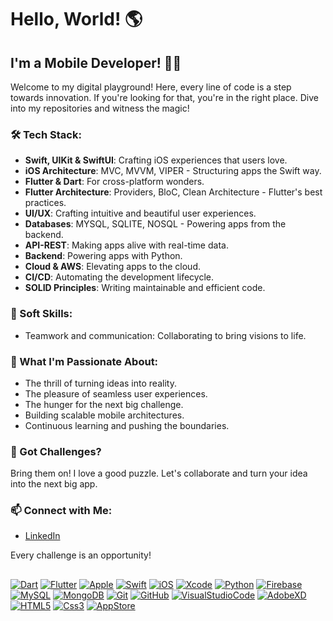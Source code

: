 # Hello, World! 🌎

## I'm a Mobile Developer! 🎩✨

Welcome to my digital playground! Here, every line of code is a step towards innovation. If you're looking for that, you're in the right place. Dive into my repositories and witness the magic!

### 🛠 Tech Stack:
- **Swift, UIKit & SwiftUI**: Crafting iOS experiences that users love.
- **iOS Architecture**: MVC, MVVM, VIPER - Structuring apps the Swift way.
- **Flutter & Dart**: For cross-platform wonders. 
- **Flutter Architecture**: Providers, BloC, Clean Architecture - Flutter's best practices.
- **UI/UX**: Crafting intuitive and beautiful user experiences.
- **Databases**: MYSQL, SQLITE, NOSQL - Powering apps from the backend.
- **API-REST**: Making apps alive with real-time data.
- **Backend**: Powering apps with Python.
- **Cloud & AWS**: Elevating apps to the cloud.
- **CI/CD**: Automating the development lifecycle.
- **SOLID Principles**: Writing maintainable and efficient code.

### 🌟 Soft Skills:
- Teamwork and communication: Collaborating to bring visions to life.

### 🚀 What I'm Passionate About:
- The thrill of turning ideas into reality.
- The pleasure of seamless user experiences.
- The hunger for the next big challenge.
- Building scalable mobile architectures.
- Continuous learning and pushing the boundaries.

### 📱 Got Challenges? 
Bring them on! I love a good puzzle. Let's collaborate and turn your idea into the next big app.

### 📫 Connect with Me:
- [LinkedIn](https://www.linkedin.com/in/jaime-alfonso-pérez-rojas)

Every challenge is an opportunity!
##

[![Dart](https://img.shields.io/badge/-0F1216?style=for-the-badge&logo=dart&logoColor=0175C2)]()
 [![Flutter](https://img.shields.io/badge/-0F1216?style=for-the-badge&logo=flutter&logoColor=38C1F6&labelColor=101010)]()
 [![Apple](https://img.shields.io/badge/-0F1216?style=for-the-badge&logo=apple&logoColor=E8E9E9&labelColor=101010)]()
[![Swift](https://img.shields.io/badge/-0F1216?style=for-the-badge&logo=swift&logoColor=F05138&labelColor=101010)]()
[![iOS](https://img.shields.io/badge/-0F1216?style=for-the-badge&logo=iOS&logoColor=00000&labelColor=101010)]()
[![Xcode](https://img.shields.io/badge/-0F1216?style=for-the-badge&logo=xcode&logoColor=147EFB&labelColor=101010)]()
[![Python](https://img.shields.io/badge/-0F1216?style=for-the-badge&logo=Python&logoColor=3776AB&labelColor=101010)]()
[![Firebase](https://img.shields.io/badge/-0F1216?style=for-the-badge&logo=Firebase&logoColor=FFCA28&labelColor=101010)]()
[![MySQL](https://img.shields.io/badge/-0F1216?style=for-the-badge&logo=MySQL&logoColor=4479A1&labelColor=101010)]()
[![MongoDB](https://img.shields.io/badge/-0F1216?style=for-the-badge&logo=MongoDB&logoColor=47A248&labelColor=101010)]()
[![Git](https://img.shields.io/badge/-0F1216?style=for-the-badge&logo=Git&logoColor=F05032&labelColor=101010)]()
[![GitHub](https://img.shields.io/badge/-0F1216?style=for-the-badge&logo=GitHub&logoColor=11117&labelColor=101010)]()
[![VisualStudioCode](https://img.shields.io/badge/-0F1216?style=for-the-badge&logo=visualStudioCode&logoColor=007ACC&labelColor=101010)]()
[![AdobeXD](https://img.shields.io/badge/-0F1216?style=for-the-badge&logo=adobeXD&logoColor=#FF61F6&labelColor=101010)]()
[![HTML5](https://img.shields.io/badge/-0F1216?style=for-the-badge&logo=HTML5&logoColor=#E34F26&labelColor=101010)]()
[![Css3](https://img.shields.io/badge/-0F1216?style=for-the-badge&logo=CSS3&logoColor=#1572B6&labelColor=101010)]()
[![AppStore](https://img.shields.io/badge/-0F1216?style=for-the-badge&logo=appStore&logoColor=#0D96F6&labelColor=101010)]()



